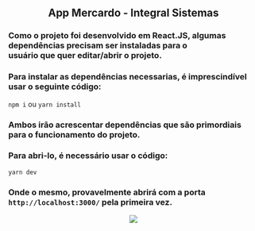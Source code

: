<h2 align="center">App Mercardo - Integral Sistemas</h2>

<h3>Como o projeto foi desenvolvido em React.JS, algumas dependências precisam ser instaladas para o <br> usuário que quer editar/abrir o projeto.</h3>

<h3>Para instalar as dependências necessarias, é imprescindível usar o seguinte código:</h3>
<code>npm i</code> ou <code>yarn install</code>
<h3>Ambos irão acrescentar dependências que são primordiais para o funcionamento do projeto.</h3>

<h3>Para abri-lo, é necessário usar o código:</h3>

<code>yarn dev</code>

<h3>Onde o mesmo, provavelmente abrirá com a porta <code>http://localhost:3000/</code> pela primeira vez.</h3>

<div align="center">
  <img src="https://user-images.githubusercontent.com/84052873/166234955-699fa49c-86bf-4527-907d-bf7c6f6c4e02.png"/>
</div>
